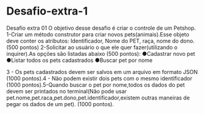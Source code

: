 # Desafio-extra-1

Desafio extra 01
O objetivo desse desafio é criar o controle de um Petshop.
1-Criar um método construtor para criar novos pets(animais).Esse objeto deve conter os atributos: Identificador, Nome do PET, raça, nome do dono. (500 pontos)
2-Solicitar ao usuário o que ele quer fazer(utilizando o inquirer).As opções são listadas abaixo (500 pontos):
●Cadastrar novo pet
●Listar todos os pets cadastrados
●Buscar pet por nome

3 - Os pets cadastrados devem ser salvos em um arquivo em formato JSON (1000 pontos).4 - Não podem existir dois pets com o mesmo identificador (1000 pontos).5-Quando buscar o pet por nome,todos os dados do pet devem ser printados no terminal(Não pode usar pet.nome,pet.raca,pet.dono,pet.identificador,existem outras maneiras de pegar os dados de um pet). (1000 pontos).

